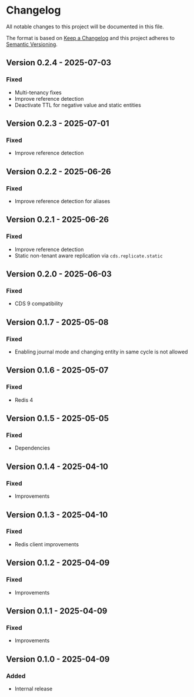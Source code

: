 # Changelog

All notable changes to this project will be documented in this file.

The format is based on [Keep a Changelog](http://keepachangelog.com/en/1.0.0/)
and this project adheres to [Semantic Versioning](http://semver.org/spec/v2.0.0.html).

## Version 0.2.4 - 2025-07-03

### Fixed

- Multi-tenancy fixes
- Improve reference detection
- Deactivate TTL for negative value and static entities

## Version 0.2.3 - 2025-07-01

### Fixed

- Improve reference detection

## Version 0.2.2 - 2025-06-26

### Fixed

- Improve reference detection for aliases

## Version 0.2.1 - 2025-06-26

### Fixed

- Improve reference detection
- Static non-tenant aware replication via `cds.replicate.static`

## Version 0.2.0 - 2025-06-03

### Fixed

- CDS 9 compatibility

## Version 0.1.7 - 2025-05-08

### Fixed

- Enabling journal mode and changing entity in same cycle is not allowed

## Version 0.1.6 - 2025-05-07

### Fixed

- Redis 4

## Version 0.1.5 - 2025-05-05

### Fixed

- Dependencies

## Version 0.1.4 - 2025-04-10

### Fixed

- Improvements

## Version 0.1.3 - 2025-04-10

### Fixed

- Redis client improvements

## Version 0.1.2 - 2025-04-09

### Fixed

- Improvements

## Version 0.1.1 - 2025-04-09

### Fixed

- Improvements

## Version 0.1.0 - 2025-04-09

### Added

- Internal release
